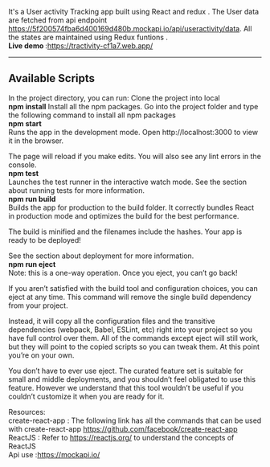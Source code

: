 It's a User activity Tracking   app built using React and redux . The User data are fetched from api endpoint   https://5f200574fba6d400169d480b.mockapi.io/api/useractivity/data. All the states are maintained using Redux funtions .
<br/>
<b>Live demo </b>:https://tractivity-cf1a7.web.app/
<br/>
<hr/>
<h2>Available Scripts</h2>
In the project directory, you can run: Clone the project into local
<br/>
<b>npm install</b>
Install all the npm packages. Go into the project folder and type the following command to install all npm packages
<br/>
<b>npm start</b><br/>
Runs the app in the development mode.
Open http://localhost:3000 to view it in the browser.

The page will reload if you make edits.
You will also see any lint errors in the console. 
<br/>
<b>npm test</b><br/>
Launches the test runner in the interactive watch mode.
See the section about running tests for more information.
<br/>
<b>npm run build</b><br/>
Builds the app for production to the build folder.
It correctly bundles React in production mode and optimizes the build for the best performance.

The build is minified and the filenames include the hashes.
Your app is ready to be deployed!

See the section about deployment for more information.
<br/>
<b>npm run eject</b><br/>
Note: this is a one-way operation. Once you eject, you can’t go back!

If you aren’t satisfied with the build tool and configuration choices, you can eject at any time. This command will remove the single build dependency from your project.

Instead, it will copy all the configuration files and the transitive dependencies (webpack, Babel, ESLint, etc) right into your project so you have full control over them. All of the commands except eject will still work, but they will point to the copied scripts so you can tweak them. At this point you’re on your own.

You don’t have to ever use eject. The curated feature set is suitable for small and middle deployments, and you shouldn’t feel obligated to use this feature. However we understand that this tool wouldn’t be useful if you couldn’t customize it when you are ready for it.

Resources:
<br/>
create-react-app : The following link has all the commands that can be used with create-react-app https://github.com/facebook/create-react-app
<br/>
ReactJS : Refer to https://reactjs.org/ to understand the concepts of ReactJS
<br/>
Api use :https://mockapi.io/



